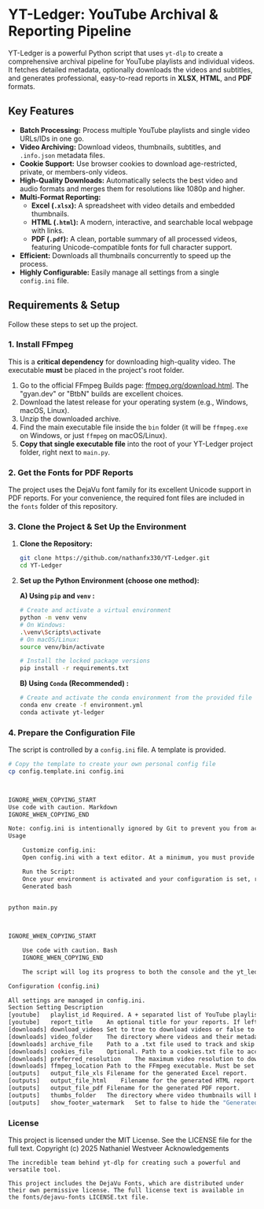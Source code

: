       
# YT-Ledger: YouTube Archival & Reporting Pipeline

YT-Ledger is a powerful Python script that uses `yt-dlp` to create a comprehensive archival pipeline for YouTube playlists and individual videos. It fetches detailed metadata, optionally downloads the videos and subtitles, and generates professional, easy-to-read reports in **XLSX**, **HTML**, and **PDF** formats.

## Key Features

-   **Batch Processing:** Process multiple YouTube playlists and single video URLs/IDs in one go.
-   **Video Archiving:** Download videos, thumbnails, subtitles, and `.info.json` metadata files.
-   **Cookie Support:** Use browser cookies to download age-restricted, private, or members-only videos.
-   **High-Quality Downloads:** Automatically selects the best video and audio formats and merges them for resolutions like 1080p and higher.
-   **Multi-Format Reporting:**
    -   **Excel (`.xlsx`):** A spreadsheet with video details and embedded thumbnails.
    -   **HTML (`.html`):** A modern, interactive, and searchable local webpage with links.
    -   **PDF (`.pdf`):** A clean, portable summary of all processed videos, featuring Unicode-compatible fonts for full character support.
-   **Efficient:** Downloads all thumbnails concurrently to speed up the process.
-   **Highly Configurable:** Easily manage all settings from a single `config.ini` file.

## Requirements & Setup

Follow these steps to set up the project.

### 1. Install FFmpeg

This is a **critical dependency** for downloading high-quality video. The executable **must** be placed in the project's root folder.

1.  Go to the official FFmpeg Builds page: [ffmpeg.org/download.html](https://ffmpeg.org/download.html). The "gyan.dev" or "BtbN" builds are excellent choices.
2.  Download the latest release for your operating system (e.g., Windows, macOS, Linux).
3.  Unzip the downloaded archive.
4.  Find the main executable file inside the `bin` folder (it will be `ffmpeg.exe` on Windows, or just `ffmpeg` on macOS/Linux).
5.  **Copy that single executable file** into the root of your YT-Ledger project folder, right next to `main.py`.

### 2. Get the Fonts for PDF Reports

The project uses the DejaVu font family for its excellent Unicode support in PDF reports. For your convenience, the required font files are included in the `fonts` folder of this repository.

### 3. Clone the Project & Set Up the Environment

1.  **Clone the Repository:**
    ```bash
    git clone https://github.com/nathanfx330/YT-Ledger.git
    cd YT-Ledger
    ```

2.  **Set up the Python Environment (choose one method):**

    **A) Using `pip` and `venv` :**
    ```bash
    # Create and activate a virtual environment
    python -m venv venv
    # On Windows:
    .\venv\Scripts\activate
    # On macOS/Linux:
    source venv/bin/activate

    # Install the locked package versions
    pip install -r requirements.txt
    ```

    **B) Using `Conda` (Recommended) :**
    ```bash
    # Create and activate the conda environment from the provided file
    conda env create -f environment.yml
    conda activate yt-ledger
    ```

### 4. Prepare the Configuration File

The script is controlled by a `config.ini` file. A template is provided.

```bash
# Copy the template to create your own personal config file
cp config.template.ini config.ini

    

IGNORE_WHEN_COPYING_START
Use code with caution. Markdown
IGNORE_WHEN_COPYING_END

Note: config.ini is intentionally ignored by Git to prevent you from accidentally sharing your personal playlist IDs or settings.
Usage

    Customize config.ini:
    Open config.ini with a text editor. At a minimum, you must provide a playlist_id and ensure the ffmpeg_location points to the executable you placed in the root folder. If you need to download private or age-restricted content, provide a path to your cookies.txt file in the cookies_file setting.

    Run the Script:
    Once your environment is activated and your configuration is set, run the main script from your terminal:
    Generated bash

      
python main.py

    

IGNORE_WHEN_COPYING_START

    Use code with caution. Bash
    IGNORE_WHEN_COPYING_END

    The script will log its progress to both the console and the yt_ledger.log file.

Configuration (config.ini)

All settings are managed in config.ini.
Section	Setting	Description
[youtube]	playlist_id	Required. A + separated list of YouTube playlist IDs, video IDs, or full URLs.
[youtube]	report_title	An optional title for your reports. If left blank, a default title with the current date is used.
[downloads]	download_videos	Set to true to download videos or false to only fetch metadata for reports.
[downloads]	video_folder	The directory where videos and their metadata will be saved.
[downloads]	archive_file	Path to a .txt file used to track and skip already downloaded videos. Leave blank to disable this feature.
[downloads]	cookies_file	Optional. Path to a cookies.txt file to access private or age-restricted content. Leave blank to disable.
[downloads]	preferred_resolution	The maximum video resolution to download (e.g., 1080, 720).
[downloads]	ffmpeg_location	Path to the FFmpeg executable. Must be set correctly for your OS (e.g., ./ffmpeg.exe for Windows, ./ffmpeg for macOS/Linux).
[outputs]	output_file_xls	Filename for the generated Excel report.
[outputs]	output_file_html	Filename for the generated HTML report.
[outputs]	output_file_pdf	Filename for the generated PDF report.
[outputs]	thumbs_folder	The directory where video thumbnails will be saved.
[outputs]	show_footer_watermark	Set to false to hide the "Generated by..." text in the PDF footer for a cleaner look.
```

### License

This project is licensed under the MIT License. See the LICENSE file for the full text.
Copyright (c) 2025 Nathaniel Westveer
Acknowledgements

    The incredible team behind yt-dlp for creating such a powerful and versatile tool.

    This project includes the DejaVu Fonts, which are distributed under their own permissive license. The full license text is available in the fonts/dejavu-fonts LICENSE.txt file.
